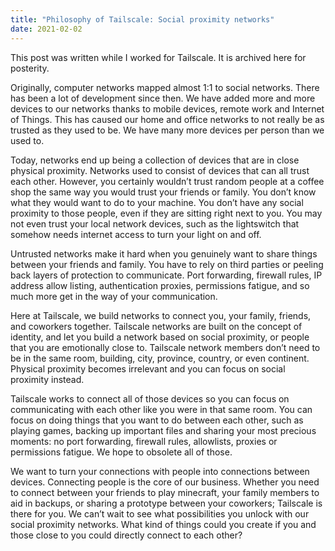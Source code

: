 ```yaml
---
title: "Philosophy of Tailscale: Social proximity networks"
date: 2021-02-02
---
```


<div className="text-xl">
    This post was written while I worked for Tailscale. It is archived here for posterity.
</div>

Originally, computer networks mapped almost 1:1 to social networks.
There has been a lot of development since then. We have added more and
more devices to our networks thanks to mobile devices, remote work and
Internet of Things. This has caused our home and office networks to
not really be as trusted as they used to be. We have many more devices
per person than we used to.

Today, networks end up being a collection of devices that are in close
physical proximity. Networks used to consist of devices that can all
trust each other. However, you certainly wouldn’t trust random people
at a coffee shop the same way you would trust your friends or family.
You don’t know what they would want to do to your machine. You don’t
have any social proximity to those people, even if they are sitting
right next to you. You may not even trust your local network devices,
such as the lightswitch that somehow needs internet access to turn
your light on and off.

Untrusted networks make it hard when you genuinely want to share
things between your friends and family. You have to rely on third
parties or peeling back layers of protection to communicate. Port
forwarding, firewall rules, IP address allow listing, authentication
proxies, permissions fatigue, and so much more get in the way of your
communication.

Here at Tailscale, we build networks to connect you, your family,
friends, and coworkers together. Tailscale networks are built on the
concept of identity, and let you build a network based on social
proximity, or people that you are emotionally close to. Tailscale
network members don’t need to be in the same room, building, city,
province, country, or even continent. Physical proximity becomes
irrelevant and you can focus on social proximity instead.

Tailscale works to connect all of those devices so you can focus on
communicating with each other like you were in that same room. You can
focus on doing things that you want to do between each other, such as
playing games, backing up important files and sharing your most
precious moments: no port forwarding, firewall rules, allowlists,
proxies or permissions fatigue. We hope to obsolete all of those.

We want to turn your connections with people into connections between
devices. Connecting people is the core of our business. Whether you
need to connect between your friends to play minecraft, your family
members to aid in backups, or sharing a prototype between your
coworkers; Tailscale is there for you. We can’t wait to see what
possibilities you unlock with our social proximity networks. What kind
of things could you create if you and those close to you could
directly connect to each other?
